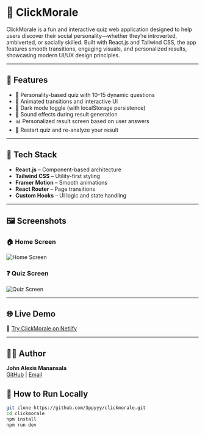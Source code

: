 # 🎯 ClickMorale

ClickMorale is a fun and interactive quiz web application designed to help users discover their social personality—whether they’re introverted, ambiverted, or socially skilled. Built with React.js and Tailwind CSS, the app features smooth transitions, engaging visuals, and personalized results, showcasing modern UI/UX design principles.

---

## 🧠 Features

- 📝 Personality-based quiz with 10–15 dynamic questions
- 🎨 Animated transitions and interactive UI
- 🌙 Dark mode toggle (with localStorage persistence)
- 🥁 Sound effects during result generation
- 📊 Personalized result screen based on user answers
- 🔁 Restart quiz and re-analyze your result

---

## 🚀 Tech Stack

- **React.js** – Component-based architecture
- **Tailwind CSS** – Utility-first styling
- **Framer Motion** – Smooth animations
- **React Router** – Page transitions
- **Custom Hooks** – UI logic and state handling

---

## 🖼️ Screenshots

### 🏠 Home Screen  
![Home Screen](https://github.com/user-attachments/assets/efe59455-5b88-4dde-a88f-9aefa50ad35e)

### ❓ Quiz Screen  
![Quiz Screen](https://your-link-to-quiz-image.com/quiz.png)

---

## 🌐 Live Demo

🧪 [Try ClickMorale on Netlify](https://clickmorale.netlify.app)

---

## 👨‍💻 Author

**John Alexis Manansala**  
[GitHub](https://github.com/3ppyyy) | [Email](mailto:umali.johnalexis@gmail.com)

## 📂 How to Run Locally

```bash
git clone https://github.com/3ppyyy/clickmorale.git
cd clickmorale
npm install
npm run dev


